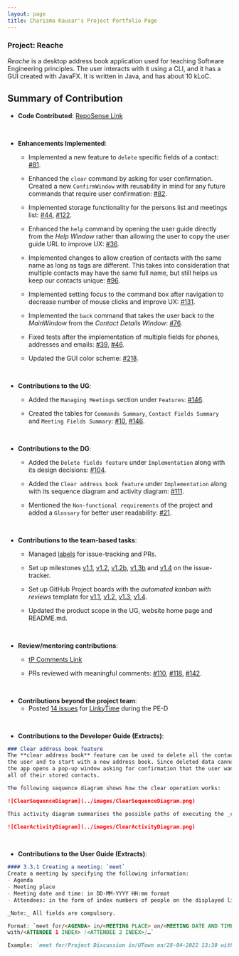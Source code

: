 ```yaml
---
layout: page 
title: Charisma Kausar's Project Portfolio Page
---
```


### Project: Reache

_Reache_ is a desktop address book application used for teaching Software Engineering principles. The user interacts
with it using a CLI, and it has a GUI created with JavaFX. It is written in Java, and has about 10 kLoC.

## Summary of Contribution

* **Code Contributed**: [RepoSense Link](https://nus-cs2103-ay2122s2.github.io/tp-dashboard/?search=ckcherry23&breakdown=true&sort=groupTitle&sortWithin=title&since=2022-02-18&timeframe=commit&mergegroup=&groupSelect=groupByRepos&checkedFileTypes=docs~functional-code~test-code~other)

<br>

* **Enhancements Implemented**: 
  * Implemented a new feature to `delete` specific fields of a contact:
  [#81](https://github.com/AY2122S2-CS2103T-W12-4/tp/pull/81).

  * Enhanced the `clear` command by asking for user confirmation. Created a new `ConfirmWindow` with reusability in 
  mind for any future commands that require user confirmation:
  [#82](https://github.com/AY2122S2-CS2103T-W12-4/tp/pull/82).

  * Implemented storage functionality for the persons list and meetings list:
  [#44](https://github.com/AY2122S2-CS2103T-W12-4/tp/pull/44), 
  [#122](https://github.com/AY2122S2-CS2103T-W12-4/tp/pull/122).

  * Enhanced the `help` command by opening the user guide directly from the _Help Window_ rather than allowing the user 
  to copy the user guide URL to improve UX:
  [#36](https://github.com/AY2122S2-CS2103T-W12-4/tp/pull/36).
  
  * Implemented changes to allow creation of contacts with the same name as long as tags are different. This takes into 
  consideration that multiple contacts may have the same full name, but still helps us keep our contacts unique:
  [#96](https://github.com/AY2122S2-CS2103T-W12-4/tp/pull/96).
  
  * Implemented setting focus to the command box after navigation to decrease number of mouse clicks and improve UX:
  [#131](https://github.com/AY2122S2-CS2103T-W12-4/tp/pull/131).
  
  * Implemented the `back` command that takes the user back to the _MainWindow_ from the _Contact Details Window_:
  [#76](https://github.com/AY2122S2-CS2103T-W12-4/tp/pull/76).
  
  * Fixed tests after the implementation of multiple fields for phones, addresses and emails: 
  [#39](https://github.com/AY2122S2-CS2103T-W12-4/tp/pull/39),
  [#46](https://github.com/AY2122S2-CS2103T-W12-4/tp/pull/46).
  
  * Updated the GUI color scheme: [#218](https://github.com/AY2122S2-CS2103T-W12-4/tp/pull/218).

<br>

* **Contributions to the UG**: 
  * Added the `Managing Meetings` section under `Features`: 
  [#146](https://github.com/AY2122S2-CS2103T-W12-4/tp/pull/146).
  
  * Created the tables for `Commands Summary`, `Contact Fields Summary` and `Meeting Fields Summary`:
  [#10](https://github.com/AY2122S2-CS2103T-W12-4/tp/pull/10),
  [#146](https://github.com/AY2122S2-CS2103T-W12-4/tp/pull/146).

<br>

* **Contributions to the DG**: 
  * Added the `Delete fields feature` under `Implementation` along with its design decisions:
  [#104](https://github.com/AY2122S2-CS2103T-W12-4/tp/pull/104).
  
  * Added the `Clear address book feature` under `Implementation` along with its sequence diagram and activity diagram:
  [#111](https://github.com/AY2122S2-CS2103T-W12-4/tp/pull/111).
  
  * Mentioned the `Non-functional requirements` of the project and added a `Glossary` for better user readability:
  [#21](https://github.com/AY2122S2-CS2103T-W12-4/tp/pull/21).

<br>

* **Contributions to the team-based tasks**:
  * Managed [labels](https://github.com/AY2122S2-CS2103T-W12-4/tp/labels) for issue-tracking and PRs.
  
  * Set up milestones [v1.1](https://github.com/AY2122S2-CS2103T-W12-4/tp/milestone/1), 
  [v1.2](https://github.com/AY2122S2-CS2103T-W12-4/tp/milestone/2), 
  [v1.2b](https://github.com/AY2122S2-CS2103T-W12-4/tp/milestone/3), 
  [v1.3b](https://github.com/AY2122S2-CS2103T-W12-4/tp/milestone/5) and 
  [v1.4](https://github.com/AY2122S2-CS2103T-W12-4/tp/milestone/6) on the issue-tracker.
  
  * Set up GitHub Project boards with the _automated kanban with reviews_ template for 
  [v1.1](https://github.com/AY2122S2-CS2103T-W12-4/tp/projects/1),
  [v1.2](https://github.com/AY2122S2-CS2103T-W12-4/tp/projects/3),
  [v1.3](https://github.com/AY2122S2-CS2103T-W12-4/tp/projects/4),
  [v1.4](https://github.com/AY2122S2-CS2103T-W12-4/tp/projects/6).
  
  * Updated the product scope in the UG, website home page and README.md.

<br>

* **Review/mentoring contributions**: 
  * [tP Comments Link](https://nus-cs2103-ay2122s2.github.io/dashboards/contents/tp-comments.html#13-charisma-kausar-ckcherry23-70-comments)
  
  * PRs reviewed with meaningful comments:
  [#110](https://github.com/AY2122S2-CS2103T-W12-4/tp/pull/110),
  [#118](https://github.com/AY2122S2-CS2103T-W12-4/tp/pull/118),
  [#142](https://github.com/AY2122S2-CS2103T-W12-4/tp/pull/142).

<br>

* **Contributions beyond the project team**: 
  * Posted [14 issues](https://github.com/ckcherry23/ped/issues) 
  for [LinkyTime](https://github.com/AY2122S2-CS2103T-T13-3/tp) during the PE-D

<br>

* **Contributions to the Developer Guide (Extracts)**:

```markdown
### Clear address book feature
The **clear address book** feature can be used to delete all the contacts stored by 
the user and to start with a new address book. Since deleted data cannot be recovered, 
the app opens a pop-up window asking for confirmation that the user wants to delete 
all of their stored contacts.

The following sequence diagram shows how the clear operation works:

![ClearSequenceDiagram](../images/ClearSequenceDiagram.png)

This activity diagram summarises the possible paths of executing the _clear_ command:

![ClearActivityDiagram](../images/ClearActivityDiagram.png)
```

<br>

* **Contributions to the User Guide (Extracts)**: 

```markdown
#### 3.3.1 Creating a meeting: `meet`
Create a meeting by specifying the following information:
- Agenda
- Meeting place
- Meeting date and time: in DD-MM-YYYY HH:mm format
- Attendees: in the form of index numbers of people on the displayed list

_Note:_ All fields are compulsory.

Format: `meet for/<AGENDA> in/<MEETING PLACE> on/<MEETING DATE AND TIME> 
with/<ATTENDEE 1 INDEX> [<ATTENDEE 2 INDEX>]…`

Example: `meet for/Project Discussion in/UTown on/28-04-2022 13:30 with/1 3 4`
```
